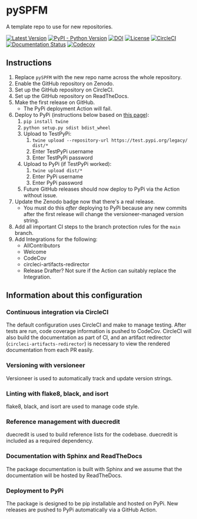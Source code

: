 # pySPFM

A template repo to use for new repositories.

[![Latest Version](https://img.shields.io/pypi/v/pySPFM.svg)](https://pypi.python.org/pypi/pySPFM/)
[![PyPI - Python Version](https://img.shields.io/pypi/pyversions/pySPFM.svg)](https://pypi.python.org/pypi/pySPFM/)
[![DOI](https://zenodo.org/badge/111111.svg)](https://zenodo.org/badge/latestdoi/111111)
[![License](https://img.shields.io/badge/License-LGPL%202.1-blue.svg)](https://opensource.org/licenses/LGPL-2.1)
[![CircleCI](https://circleci.com/gh/pySPFM/pySPFM.svg?style=shield)](https://circleci.com/gh/pySPFM/pySPFM)
[![Documentation Status](https://readthedocs.org/projects/pySPFM/badge/?version=latest)](http://pySPFM.readthedocs.io/en/latest/?badge=latest)
[![Codecov](https://codecov.io/gh/pySPFM/pySPFM/branch/main/graph/badge.svg)](https://codecov.io/gh/pySPFM/pySPFM)

## Instructions

1. Replace `pySPFM` with the new repo name across the whole repository.
1. Enable the GitHub repository on Zenodo.
1. Set up the GitHub repository on CircleCI.
1. Set up the GitHub repository on ReadTheDocs.
1. Make the first release on GitHub.
   - The PyPi deployment Action will fail.
1. Deploy to PyPi (instructions below based on [this page](https://realpython.com/pypi-publish-python-package/#publishing-to-pypi)):
   1. `pip install twine`
   1. `python setup.py sdist bdist_wheel`
   1. Upload to TestPyPi:
      1. `twine upload --repository-url https://test.pypi.org/legacy/ dist/*`
      1. Enter TestPyPi username
      1. Enter TestPyPi password
   1. Upload to PyPi (if TestPyPi worked):
      1. `twine upload dist/*`
      1. Enter PyPi username
      1. Enter PyPi password
   1. Future GitHub releases should now deploy to PyPi via the Action without issue.
1. Update the Zenodo badge now that there's a real release.
   - You must do this _after_ deploying to PyPi because any new commits
     after the first release will change the versioneer-managed version string.
1. Add all important CI steps to the branch protection rules for the `main` branch.
1. Add Integrations for the following:
   - AllContributors
   - Welcome
   - CodeCov
   - circleci-artifacts-redirector
   - Release Drafter? Not sure if the Action can suitably replace the Integration.

## Information about this configuration

### Continuous integration via CircleCI

The default configuration uses CircleCI and make to manage testing.
After tests are run, code coverage information is pushed to CodeCov.
CircleCI will also build the documentation as part of CI, and an artifact redirector
(`circleci-artifacts-redirector`) is necessary to view the rendered documentation from each PR easily.

### Versioning with versioneer

Versioneer is used to automatically track and update version strings.

### Linting with flake8, black, and isort

flake8, black, and isort are used to manage code style.

### Reference management with duecredit

duecredit is used to build reference lists for the codebase.
duecredit is included as a required dependency.

### Documentation with Sphinx and ReadTheDocs

The package documentation is built with Sphinx and we assume that the documentation will be hosted by ReadTheDocs.

### Deployment to PyPi

The package is designed to be pip installable and hosted on PyPi.
New releases are pushed to PyPi automatically via a GitHub Action.
